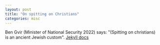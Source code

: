 ```yaml
---
layout: post
title: "On spitting on Christians"
categories: misc
---
```


Ben Gvir (Minister of National Security 2022) says: "(Spitting on christians) is an ancient Jewish custom". [Jekyll docs][jekyll-docs]

[jekyll-docs]: [http://jekyllrb.com/docs/home](https://web.archive.org/web/20231004183900/https://www.timesofisrael.com/5-arrested-for-spitting-at-christians-in-jerusalem-police-minister-its-not-criminal/)https://web.archive.org/web/20231004183900/https://www.timesofisrael.com/5-arrested-for-spitting-at-christians-in-jerusalem-police-minister-its-not-criminal/

